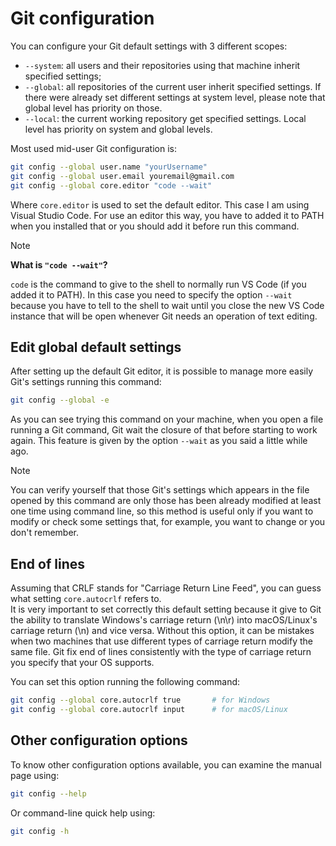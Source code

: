 # Git configuration

You can configure your Git default settings with 3 different scopes:

- `--system`: all users and their repositories using that machine inherit specified settings;
- `--global`: all repositories of the current user inherit specified settings. If there were already set different settings at system level, please note that global level has priority on those.
- `--local`: the current working repository get specified settings. Local level has priority on system and global levels.

Most used mid-user Git configuration is:

```bash
git config --global user.name "yourUsername"
git config --global user.email youremail@gmail.com
git config --global core.editor "code --wait"
```

Where `core.editor` is used to set the default editor. This case I am using Visual Studio Code. For use an editor this way, you have to added it to PATH when you installed that or you should add it before run this command.

> [!NOTE]
> **What is `"code --wait"`?**
>
> `code` is the command to give to the shell to normally run VS Code (if you added it to PATH). In this case you need to specify the option `--wait` because you have to tell to the shell to wait until you close the new VS Code instance that will be open whenever Git needs an operation of text editing.

## Edit global default settings

After setting up the default Git editor, it is possible to manage more easily Git's settings running this command:

```bash
git config --global -e
```

As you can see trying this command on your machine, when you open a file running a Git command, Git wait the closure of that before starting to work again. This feature is given by the option `--wait` as you said a little while ago.

> [!NOTE]
> You can verify yourself that those Git's settings which appears in the file opened by this command are only those has been already modified at least one time using command line, so this method is useful only if you want to modify or check some settings that, for example, you want to change or you don't remember.

## End of lines

Assuming that CRLF stands for "Carriage Return Line Feed", you can guess what setting `core.autocrlf` refers to.
\
It is very important to set correctly this default setting because it give to Git the ability to translate Windows's carriage return (\n\r) into macOS/Linux's carriage return (\n) and vice versa. Without this option, it can be mistakes when two machines that use different types of carriage return modify the same file. Git fix end of lines consistently with the type of carriage return you specify that your OS supports.

You can set this option running the following command:

```bash
git config --global core.autocrlf true       # for Windows
git config --global core.autocrlf input      # for macOS/Linux
```

## Other configuration options

To know other configuration options available, you can examine the manual page using:

```bash
git config --help
```

Or command-line quick help using:

```bash
git config -h
```
